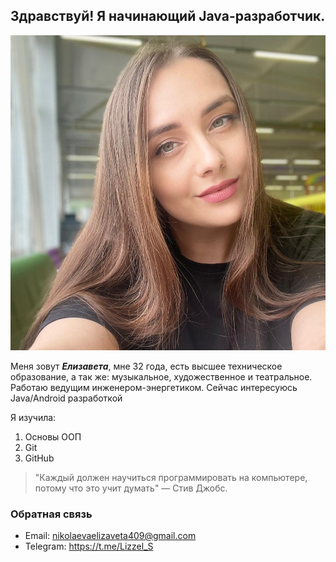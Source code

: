 ## Здравствуй! Я начинающий Java-разработчик.

![Фото](images/my-photo.jpg)

Меня зовут ***Елизавета***, мне 32 года, есть высшее техническое образование, а так же: музыкальное, художественное и театральное. Работаю ведущим инженером-энергетиком.
Сейчас интересуюсь Java/Android разработкой

Я изучила:
1. Основы ООП
2. Git
3. GitHub
   
> "Каждый должен научиться программировать на компьютере, потому что это учит думать" — Стив Джобс.   
   
### Обратная связь
- Email: nikolaevaelizaveta409@gmail.com
- Telegram: https://t.me/Lizzel_S
